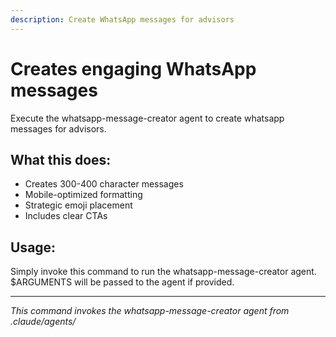 ```yaml
---
description: Create WhatsApp messages for advisors
---
```


# Creates engaging WhatsApp messages

Execute the whatsapp-message-creator agent to create whatsapp messages for advisors.

## What this does:

- Creates 300-400 character messages
- Mobile-optimized formatting
- Strategic emoji placement
- Includes clear CTAs

## Usage:
Simply invoke this command to run the whatsapp-message-creator agent.
$ARGUMENTS will be passed to the agent if provided.

---
*This command invokes the whatsapp-message-creator agent from .claude/agents/*